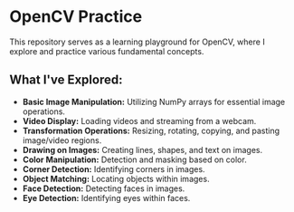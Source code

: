 # OpenCV Practice

This repository serves as a learning playground for OpenCV, where I explore and practice various fundamental concepts.

## What I've Explored:

- **Basic Image Manipulation:** Utilizing NumPy arrays for essential image operations.
- **Video Display:** Loading videos and streaming from a webcam.
- **Transformation Operations:** Resizing, rotating, copying, and pasting image/video regions.
- **Drawing on Images:** Creating lines, shapes, and text on images.
- **Color Manipulation:** Detection and masking based on color.
- **Corner Detection:** Identifying corners in images.
- **Object Matching:** Locating objects within images.
- **Face Detection:** Detecting faces in images.
- **Eye Detection:** Identifying eyes within faces.

